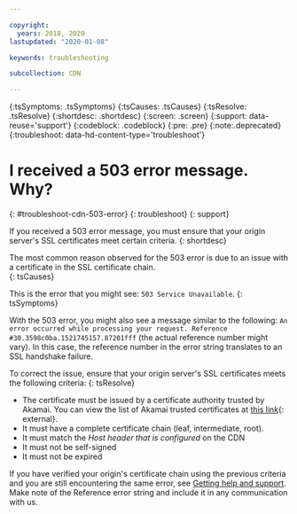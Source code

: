 ```yaml
---

copyright:
  years: 2018, 2020
lastupdated: "2020-01-08"

keywords: troubleshooting

subcollection: CDN

---
```


{:tsSymptoms: .tsSymptoms}
{:tsCauses: .tsCauses}
{:tsResolve: .tsResolve}
{:shortdesc: .shortdesc}
{:screen: .screen}
{:support: data-reuse='support'}
{:codeblock: .codeblock}
{:pre: .pre}
{:note:.deprecated}
{:troubleshoot: data-hd-content-type='troubleshoot'}

# I received a 503 error message. Why?
{: #troubleshoot-cdn-503-error}
{: troubleshoot}
{: support}

If you received a 503 error message, you must ensure that your origin server's SSL certificates meet certain criteria.
{: shortdesc}

The most common reason observed for the 503 error is due to an issue with a certificate in the SSL certificate chain.  
{: tsCauses}

This is the error that you might see: `503 Service Unavailable`.
{: tsSymptoms}

With the 503 error, you might also see a message similar to the following: `An error occurred while processing your request. Reference #30.3598c0ba.1521745157.87201fff` (the actual reference number might vary). In this case, the reference number in the error string translates to an SSL handshake failure.

To correct the issue, ensure that your origin server's SSL certificates meets the following criteria:
{: tsResolve}

   * The certificate must be issued by a certificate authority trusted by Akamai. You can view the list of Akamai trusted certificates at [this link](https://community.akamai.com/docs/DOC-4447-ssltls-certificate-chains-for-akamai-managed-certificates){: external}.
   * It must have a complete certificate chain (leaf, intermediate, root).
   * It must match the *Host header that is configured* on the CDN
   * It must not be self-signed
   * It must not be expired

If you have verified your origin's certificate chain using the previous criteria and you are still encountering the same error, see [Getting help and support](/docs/CDN?topic=CDN-gettinghelp). Make note of the Reference error string and include it in any communication with us.
